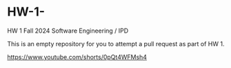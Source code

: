 # HW-1-

HW 1 Fall 2024 Software Engineering / IPD 

This is an empty repository for you to attempt a pull request as part of HW 1.

https://www.youtube.com/shorts/0pQt4WFMsh4

